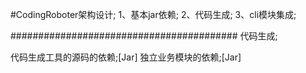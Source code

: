 #CodingRoboter架构设计;
1、基本jar依赖;
2、代码生成;
3、cli模块集成;


#########################################
代码生成;

代码生成工具的源码的依赖;[Jar]
独立业务模块的依赖;[Jar]
